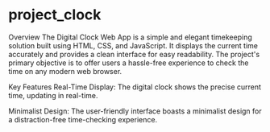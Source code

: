 # project_clock

Overview
The Digital Clock Web App is a simple and elegant timekeeping solution built using HTML, CSS, and JavaScript. It displays the current time accurately and provides a clean interface for easy readability. The project's primary objective is to offer users a hassle-free experience to check the time on any modern web browser.

Key Features
Real-Time Display: The digital clock shows the precise current time, updating in real-time.

Minimalist Design: The user-friendly interface boasts a minimalist design for a distraction-free time-checking experience.
